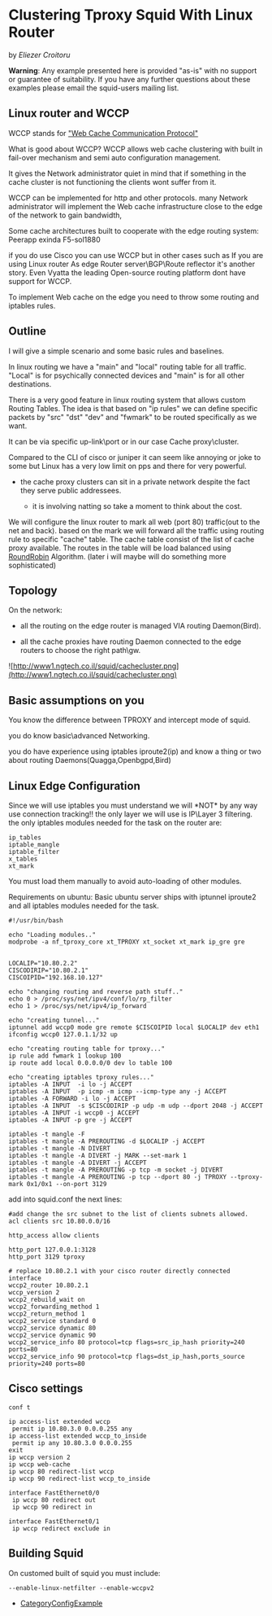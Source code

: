 # Clustering Tproxy Squid With Linux Router

by *Eliezer Croitoru*

**Warning**: Any example presented here is provided "as-is" with no
support or guarantee of suitability. If you have any further questions
about these examples please email the squid-users mailing list.

## Linux router and WCCP

WCCP stands for ["Web Cache Communication
Protocol"](http://en.wikipedia.org/wiki/Web_Cache_Communication_Protocol)

What is good about WCCP? WCCP allows web cache clustering with built in
fail-over mechanism and semi auto configuration management.

It gives the Network administrator quiet in mind that if something in
the cache cluster is not functioning the clients wont suffer from it.

WCCP can be implemented for http and other protocols. many Network
administrator will implement the Web cache infrastructure close to the
edge of the network to gain bandwidth,

Some cache architectures built to cooperate with the edge routing
system: Peerapp exinda F5-sol1880

if you do use Cisco you can use WCCP but in other cases such as If you
are using Linux router As edge Router server\\BGP\\Route reflector it's
another story. Even Vyatta the leading Open-source routing platform dont
have support for WCCP.

To implement Web cache on the edge you need to throw some routing and
iptables rules.

## Outline

I will give a simple scenario and some basic rules and baselines.

In linux routing we have a "main" and "local" routing table for all
traffic. "Local" is for psychically connected devices and "main" is for
all other destinations.

There is a very good feature in linux routing system that allows custom
Routing Tables. The idea is that based on "ip rules" we can define
specific packets by "src" "dst" "dev" and "fwmark" to be routed
specifically as we want.

It can be via specific up-link\\port or in our case Cache
proxy\\cluster.

Compared to the CLI of cisco or juniper it can seem like annoying or
joke to some but Linux has a very low limit on pps and there for very
powerful.

  - the cache proxy clusters can sit in a private network despite the
    fact they serve public addressees.
    
      - it is involving natting so take a moment to think about the
        cost.

We will configure the linux router to mark all web (port 80) traffic(out
to the net and back). based on the mark we will forward all the traffic
using routing rule to specific "cache" table. The cache table consist of
the list of cache proxy available. The routes in the table will be load
balanced using
[RoundRobin](/RoundRobin)
Algorithm. (later i will maybe will do something more sophisticated)

## Topology

On the network:

  - all the routing on the edge router is managed VIA routing
    Daemon(Bird).

  - all the cache proxies have routing Daemon connected to the edge
    routers to choose the right path\\gw.

![http://www1.ngtech.co.il/squid/cachecluster.png](http://www1.ngtech.co.il/squid/cachecluster.png)

## Basic assumptions on you

You know the difference between TPROXY and intercept mode of squid.

you do know basic\\advanced Networking.

you do have experience using iptables iproute2(ip) and know a thing or
two about routing Daemons(Quagga,Openbgpd,Bird)

## Linux Edge Configuration

Since we will use iptables you must understand we will \*NOT\* by any
way use connection tracking\!\! the only layer we will use is IP\\Layer
3 filtering. the only iptables modules needed for the task on the router
are:

    ip_tables
    iptable_mangle
    iptable_filter
    x_tables
    xt_mark

You must load them manually to avoid auto-loading of other modules.

Requirements on ubuntu: Basic ubuntu server ships with iptunnel iproute2
and all iptables modules needed for the task.

``` highlight
#!/usr/bin/bash

echo "Loading modules.."
modprobe -a nf_tproxy_core xt_TPROXY xt_socket xt_mark ip_gre gre


LOCALIP="10.80.2.2"
CISCODIRIP="10.80.2.1"
CISCOIPID="192.168.10.127"

echo "changing routing and reverse path stuff.."
echo 0 > /proc/sys/net/ipv4/conf/lo/rp_filter
echo 1 > /proc/sys/net/ipv4/ip_forward

echo "creating tunnel..."
iptunnel add wccp0 mode gre remote $CISCOIPID local $LOCALIP dev eth1
ifconfig wccp0 127.0.1.1/32 up

echo "creating routing table for tproxy..."
ip rule add fwmark 1 lookup 100
ip route add local 0.0.0.0/0 dev lo table 100

echo "creating iptables tproxy rules..."
iptables -A INPUT  -i lo -j ACCEPT
iptables -A INPUT  -p icmp -m icmp --icmp-type any -j ACCEPT
iptables -A FORWARD -i lo -j ACCEPT
iptables -A INPUT  -s $CISCODIRIP -p udp -m udp --dport 2048 -j ACCEPT
iptables -A INPUT -i wccp0 -j ACCEPT
iptables -A INPUT -p gre -j ACCEPT

iptables -t mangle -F
iptables -t mangle -A PREROUTING -d $LOCALIP -j ACCEPT
iptables -t mangle -N DIVERT
iptables -t mangle -A DIVERT -j MARK --set-mark 1
iptables -t mangle -A DIVERT -j ACCEPT
iptables -t mangle -A PREROUTING -p tcp -m socket -j DIVERT
iptables -t mangle -A PREROUTING -p tcp --dport 80 -j TPROXY --tproxy-mark 0x1/0x1 --on-port 3129
```

add into squid.conf the next lines:

    #add change the src subnet to the list of clients subnets allowed.
    acl clients src 10.80.0.0/16
    
    http_access allow clients
    
    http_port 127.0.0.1:3128 
    http_port 3129 tproxy
    
    # replace 10.80.2.1 with your cisco router directly connected interface
    wccp2_router 10.80.2.1
    wccp_version 2
    wccp2_rebuild_wait on
    wccp2_forwarding_method 1
    wccp2_return_method 1
    wccp2_service standard 0
    wccp2_service dynamic 80
    wccp2_service dynamic 90
    wccp2_service_info 80 protocol=tcp flags=src_ip_hash priority=240 ports=80
    wccp2_service_info 90 protocol=tcp flags=dst_ip_hash,ports_source priority=240 ports=80

## Cisco settings

    conf t
    
    ip access-list extended wccp
     permit ip 10.80.3.0 0.0.0.255 any
    ip access-list extended wccp_to_inside
     permit ip any 10.80.3.0 0.0.0.255
    exit
    ip wccp version 2
    ip wccp web-cache
    ip wccp 80 redirect-list wccp
    ip wccp 90 redirect-list wccp_to_inside
    
    interface FastEthernet0/0
     ip wccp 80 redirect out
     ip wccp 90 redirect in
    
    interface FastEthernet0/1
     ip wccp redirect exclude in

## Building Squid

On customed built of squid you must include:

    --enable-linux-netfilter --enable-wccpv2

  - [CategoryConfigExample](/CategoryConfigExample)
